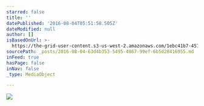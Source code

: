```yaml
---
starred: false
title: ''
datePublished: '2016-08-04T05:51:58.505Z'
dateModified: null
author: []
isBasedOnUrl: >-
  https://the-grid-user-content.s3-us-west-2.amazonaws.com/1ebc41b7-4576-4b99-be25-33a8f380b56d.jpg
sourcePath: _posts/2016-08-04-63d4b353-5495-4867-99ef-6b5d28416955.md
inFeed: true
hasPage: false
inNav: false
_type: MediaObject

---
```

![](https://the-grid-user-content.s3-us-west-2.amazonaws.com/1ebc41b7-4576-4b99-be25-33a8f380b56d.jpg)